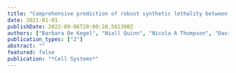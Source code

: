 ```yaml
---
title: "Comprehensive prediction of robust synthetic lethality between paralog pairs in cancer cell lines"
date: 2021-01-01
publishDate: 2022-09-06T20:00:28.501308Z
authors: ["Barbara De Kegel", "Niall Quinn", "Nicola A Thompson", "David J Adams", "Colm J Ryan"]
publication_types: ["2"]
abstract: ""
featured: false
publication: "*Cell Systems*"
---
```


